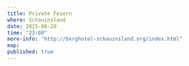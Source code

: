 ```yaml
---
title: Private Feiern
where: Schauinsland
date: 2015-06-20
time: "23:00"
more-info: "http://berghotel-schauinsland.org/index.html"
map: 
published: true
---
```

